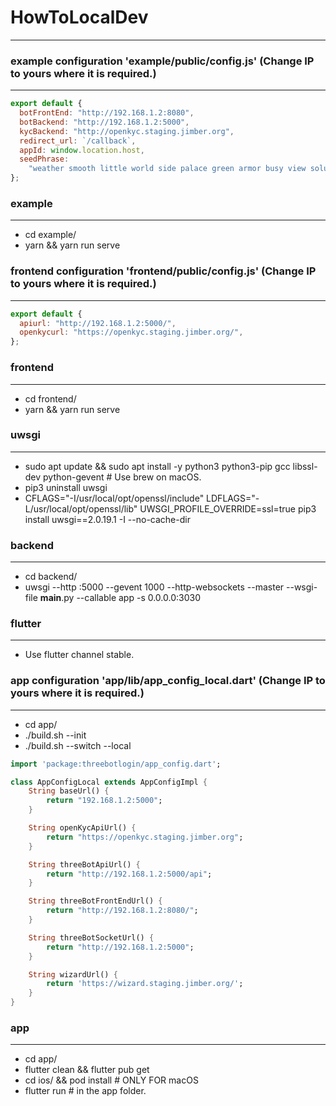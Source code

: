 # HowToLocalDev

---

### example configuration 'example/public/config.js' (Change IP to yours where it is required.)

---

```javascript
export default {
  botFrontEnd: "http://192.168.1.2:8080",
  botBackend: "http://192.168.1.2:5000",
  kycBackend: "http://openkyc.staging.jimber.org",
  redirect_url: `/callback`,
  appId: window.location.host,
  seedPhrase:
    "weather smooth little world side palace green armor busy view solution escape",
};
```

### example

---

- cd example/
- yarn && yarn run serve

### frontend configuration 'frontend/public/config.js' (Change IP to yours where it is required.)

---

```javascript
export default {
  apiurl: "http://192.168.1.2:5000/",
  openkycurl: "https://openkyc.staging.jimber.org/",
};
```

### frontend

---

- cd frontend/
- yarn && yarn run serve

### uwsgi

---

- sudo apt update && sudo apt install -y python3 python3-pip gcc libssl-dev python-gevent # Use brew on macOS.
- pip3 uninstall uwsgi
- CFLAGS="-I/usr/local/opt/openssl/include" LDFLAGS="-L/usr/local/opt/openssl/lib" UWSGI_PROFILE_OVERRIDE=ssl=true pip3 install uwsgi==2.0.19.1 -I --no-cache-dir

### backend

---

- cd backend/
- uwsgi --http :5000 --gevent 1000 --http-websockets --master --wsgi-file **main**.py --callable app -s 0.0.0.0:3030

### flutter

---

- Use flutter channel stable.

### app configuration 'app/lib/app_config_local.dart' (Change IP to yours where it is required.)

---

- cd app/
- ./build.sh --init
- ./build.sh --switch --local

```dart
import 'package:threebotlogin/app_config.dart';

class AppConfigLocal extends AppConfigImpl {
    String baseUrl() {
        return "192.168.1.2:5000";
    }

    String openKycApiUrl() {
        return "https://openkyc.staging.jimber.org";
    }

    String threeBotApiUrl() {
        return "http://192.168.1.2:5000/api";
    }

    String threeBotFrontEndUrl() {
        return "http://192.168.1.2:8080/";
    }

    String threeBotSocketUrl() {
        return "http://192.168.1.2:5000";
    }

    String wizardUrl() {
        return 'https://wizard.staging.jimber.org/';
    }
}
```

### app

---

- cd app/
- flutter clean && flutter pub get
- cd ios/ && pod install # ONLY FOR macOS
- flutter run # in the app folder.
